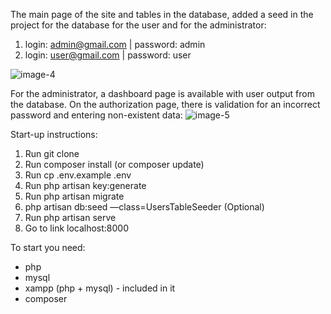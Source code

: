 The main page of the site and tables in the database, added a seed in the project for the database for the user and for the administrator:
1. login: admin@gmail.com | password: admin 
1. login: user@gmail.com  | password: user 

![image-4](https://github.com/s7inner/LaravelLoginSystem/assets/62800741/6758b920-04ff-4865-abed-97216697411b)

For the administrator, a dashboard page is available with user output from the database. On the authorization page, there is validation for an incorrect password and entering non-existent data:
![image-5](https://github.com/s7inner/LaravelLoginSystem/assets/62800741/367b1687-f333-4564-a41d-7903176b50b3)

Start-up instructions:

1. Run git clone <my-cool-project>
2. Run composer install (or composer update)
3. Run cp .env.example .env
4. Run php artisan key:generate
5. Run php artisan migrate
6. php artisan db:seed —class=UsersTableSeeder  (Optional)
7. Run php artisan serve
8. Go to link localhost:8000

To start you need:
- php
- mysql
- xampp (php + mysql) - included in it
- composer
